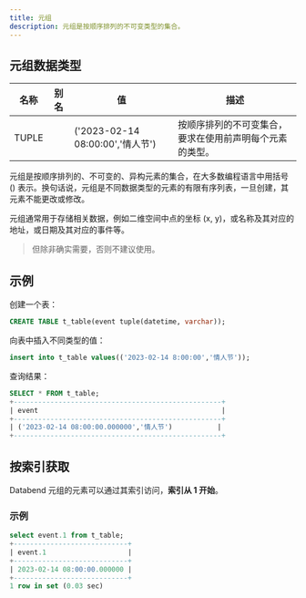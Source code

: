 ```yaml
---
title: 元组
description: 元组是按顺序排列的不可变类型的集合。
---
```


## 元组数据类型

| 名称  | 别名 | 值                                        | 描述                                                                                                       |
|-------|------|-------------------------------------------|------------------------------------------------------------------------------------------------------------|
| TUPLE |      | ('2023-02-14 08:00:00','情人节')           | 按顺序排列的不可变集合，要求在使用前声明每个元素的类型。                                                     |

元组是按顺序排列的、不可变的、异构元素的集合，在大多数编程语言中用括号 () 表示。换句话说，元组是不同数据类型的元素的有限有序列表，一旦创建，其元素不能更改或修改。

元组通常用于存储相关数据，例如二维空间中点的坐标 (x, y)，或名称及其对应的地址，或日期及其对应的事件等。

> 但除非确实需要，否则不建议使用。

## 示例

创建一个表：
```sql
CREATE TABLE t_table(event tuple(datetime, varchar));
```

向表中插入不同类型的值：
```sql
insert into t_table values(('2023-02-14 8:00:00','情人节'));
```

查询结果：
```sql
SELECT * FROM t_table;
+---------------------------------------------------+
| event                                             |
+---------------------------------------------------+
| ('2023-02-14 08:00:00.000000','情人节')           |
+---------------------------------------------------+
```

## 按索引获取

Databend 元组的元素可以通过其索引访问，**索引从 1 开始**。

### 示例

```sql
select event.1 from t_table;
+----------------------------+
| event.1                    |
+----------------------------+
| 2023-02-14 08:00:00.000000 |
+----------------------------+
1 row in set (0.03 sec)
```